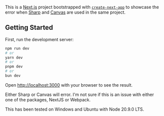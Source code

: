 This is a [Next.js](https://nextjs.org/) project bootstrapped with [`create-next-app`](https://github.com/vercel/next.js/tree/canary/packages/create-next-app) to showcase the error when [Sharp](https://www.npmjs.com/package/sharp) and [Canvas](https://www.npmjs.com/package/canvas) are used in the same project.

## Getting Started

First, run the development server:

```bash
npm run dev
# or
yarn dev
# or
pnpm dev
# or
bun dev
```

Open [http://localhost:3000](http://localhost:3000) with your browser to see the result.

Either Sharp or Canvas will error. 
I'm not sure if this is an issue with either one of the packages, NextJS or Webpack.

This has been tested on Windows and Ubuntu with Node 20.9.0 LTS.
